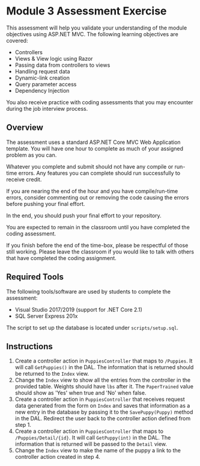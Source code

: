# Module 3 Assessment Exercise

This assessment will help you validate your understanding of the module objectives using ASP.NET MVC. The following learning objectives are covered:

- Controllers
- Views & View logic using Razor
- Passing data from controllers to views
- Handling request data
- Dynamic-link creation
- Query parameter access
- Dependency Injection

You also receive practice with coding assessments that you may encounter during the job interview process.

## Overview

The assessment uses a standard ASP.NET Core MVC Web Application template. You will have one hour to complete as much of your assigned problem as you can.

Whatever you complete and submit should not have any compile or run-time errors. Any features you can complete should run successfully to receive credit.

If you are nearing the end of the hour and you have compile/run-time errors, consider commenting out or removing the code causing the errors before pushing your final effort.

In the end, you should push your final effort to your repository.

You are expected to remain in the classroom until you have completed the coding assessment.

If you finish before the end of the time-box, please be respectful of those still working. Please leave the classroom if you would like to talk with others that have completed the coding assignment.

## Required Tools

The following tools/software are used by students to complete the assessment:

- Visual Studio 2017/2019 (support for .NET Core 2.1)
- SQL Server Express 201x

The script to set up the database is located under `scripts/setup.sql`.

## Instructions

1. Create a controller action in `PuppiesController` that maps to `/Puppies`. It will call `GetPuppies()` in the DAL. The information that is returned should be returned to the `Index` view.
2. Change the `Index` view to show all the entries from the controller in the provided table. Weights should have `lbs` after it. The `PaperTrained` value should show as 'Yes' when true and 'No' when false.
3. Create a controller action in `PuppiesController` that receives request data generated from the form on `Index` and saves that information as a new entry in the database by passing it to the `SavePuppy(Puppy)` method in the DAL. Redirect the user back to the controller action defined from step 1.
4. Create a controller action in `PuppiesController` that maps to `/Puppies/Detail/{id}`. It will call `GetPuppy(int)` in the DAL. The information that is returned will be passed to the `Detail` view.
5. Change the `Index` view to make the name of the puppy a link to the controller action created in step 4.